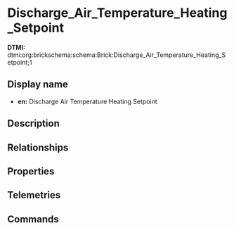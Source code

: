 # Discharge_Air_Temperature_Heating_Setpoint
**DTMI:** dtmi:org:brickschema:schema:Brick:Discharge_Air_Temperature_Heating_Setpoint;1
## Display name
- **en:** Discharge Air Temperature Heating Setpoint
## Description
## Relationships
## Properties
## Telemetries
## Commands
